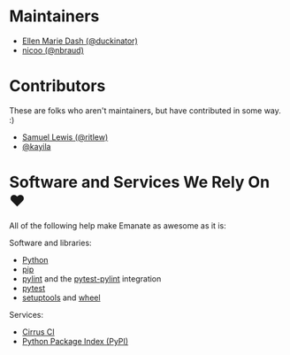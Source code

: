 # Maintainers

- [Ellen Marie Dash (@duckinator)](https://github.com/duckinator)
- [nicoo (@nbraud)](https://github.com/nbraud)


# Contributors

These are folks who aren't maintainers, but have contributed in some way. :)

- [Samuel Lewis (@ritlew)](https://github.com/ritlew)
- [@kayila](https://github.com/kayila)


# Software and Services We Rely On ♥

All of the following help make Emanate as awesome as it is:

Software and libraries:

- [Python](https://python.org)
- [pip](https://pip.pypa.io/)
- [pylint](https://www.pylint.org/) and the [pytest-pylint](https://github.com/carsongee/pytest-pylint) integration
- [pytest](https://pytest.org/)
- [setuptools](https://github.com/pypa/setuptools) and [wheel](https://github.com/pypa/wheel)

Services:
- [Cirrus CI](https://cirrus-ci.org/)
- [Python Package Index (PyPI)](https://pypi.org/)
